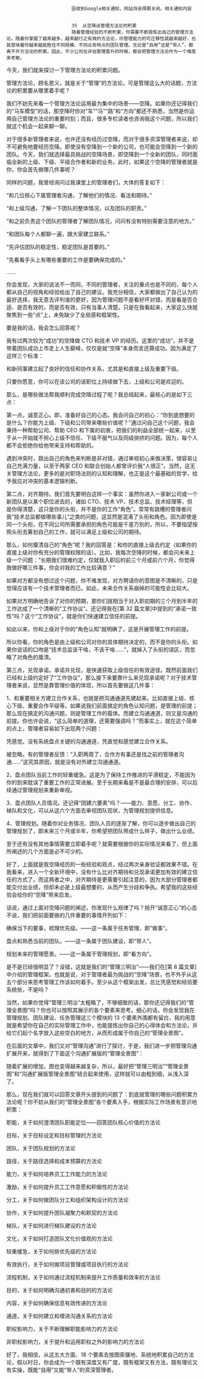
                            
                            因收到Google相关通知，网站将会择期关闭。相关通知内容
                            
                            
                            35  从空降谈管理方法论的积累
                            随着管理经验的不断积累，你需要不断提炼出自己的管理方法论。随着你掌握了越来越多、越来越行之有效的方法论，你管理能力的可迁移性就越来越好，也就意味着你越来越能胜任不同规模、不同业务特点的团队管理。无论是“自用”还是“带人”，都离不开方法论的积累。因此，不少公司在评估管理晋升的时候，都会把管理方法论作为一个维度来考察。

今天，我们就来探讨一下管理方法论的积累问题。

管理方法论，顾名思义，就是关于“管理”的方法论。可是管理这么大的话题，方法论的积累要从哪里着手呢？

我们不妨先来看一个管理方法论运用最为集中的场景——空降。如果你还记得我们的“马车模型”的话，那空降时你对“车”“马”“路”和“方向”都还不熟悉，当然是你运用自己管理方法论的重要时刻；而且，很多专栏读者也咨询我这个问题，所以我们就这个机会一起来聊一聊。

对于很多新管理者来说，也许还没有经历过空降，而对于很多资深管理者来说，却不可避免地要经历空降。即使没有空降到一个新的公司，也可能会空降到一个新的团队。今天，我们就选择最具挑战的空降场景，即空降到一个全新的团队，同时面临全新的上级、下级、平级合作者和新的业务。此时，如果这个空降的管理者就是你，你会首先做哪几件事呢？

同样的问题，我曾经询问过我课堂上的管理者们，大体的答复如下：

“和几位核心下属管理者沟通，了解他们的情况、看法和期待。”

“和上级沟通，了解一下团队的整体情况，以及团队的职责。”

“和之前负责这个团队的管理者了解团队情况，问问有没有特别需要注意的地方。”

“和团队每个人都聊一遍，跟大家建立联系。”

“先评估团队的稳定性，稳定团队是首要的。”

“先看看手头上有哪些重要的工作是要确保完成的。”

……

你会发现，大家的说法不一而同，不同的管理者，关注的重点也是不同的，每个人都从自己的视角和经验给出了自己的建议。我充分相信，大家都做出了自己认为的最好选择，我无意去评判谁的更好，因为管理问题不是看好坏对错，而是看是否合适、是否有效的，而是否有效，只有当事人清楚。只是在我看起来，大家这么快就聚焦到一些“点”上，未免缺少了全局感和框架性。

要是我的话，我会怎么回答呢？

我有过两次较为“成功”的空降做 CTO 和技术 VP 的经历。这里的“成功”，并不是带着团队成功上市走上人生巅峰，仅仅是就“空降”本身而言还算成功。因为满足了这样三个标准：

和新同事建立起了良好的信任和协作关系，尤其是和直接上级及重要下级。

只要你愿意，你可以在该公司的该职位上持续做下去，上级和公司是欢迎的。

那么，是哪些做法帮我顺利完成空降过程了呢？我总结起来，最核心的是如下三点：

第一点，诚意正心。即，准备好自己的心态。我会问自己的初心：“你到底想要的是什么？你能为上级、下级和公司带来哪些价值呢？”通过问自己这个问题，我会秉持一种帮助公司、帮助 CEO 和下属的初衷，把我们的利益全部统一起来，以至于从一开始就不担心上级不信任、下级不服气以及同级排挤的问题。因为，每个人都不会拒绝你给他带来支持和帮助的。

遇到冲突时，跳出自己的角色来判断是非对错，通过审视初心来做决策，很容易让自己充满力量，以至于两家 CEO 和联合创始人都曾评价我“人很正”。当然，这无关管理方法论，更多的是对职场法则的认知和理解，也正是这个最基础的哲学，给予我应对冲突的基本逻辑判断。

第二点，对齐期待。我们首先要明白这样一个事实：虽然你进入一家新公司或一个新团队是以某个职位进去的，诸如 CTO、技术 VP、技术总监、技术经理等，但是你得清楚，这只是你的头衔，并不是你的工作“角色”。常常有跳槽的管理者问我“技术总监都做哪些事儿”之类的问题，这显然是混淆了头衔和角色。因为即使是同一个头衔，在不同公司所需要承担的角色可能是千差万别的，所以，不要指望按照头衔去筹划自己的工作，就可以满足上级和公司的期待。

那么，如何厘清自己的“角色”呢？我的回答是：和你的直接上级去约定（如果你的直接上级对你有充分的管理权限的话）。比如，我每次空降的时候，都会问未来上级一个问题：“长期我们很难约定，仅就我入职后的前三个月或前六个月，你觉得我做好哪三件事，你会对我的工作比较满意？”

如果对方都没有想过这个问题，你不难发现，对方聘请你的意图是不清晰的，只是觉得应该有一个技术管理者而已。如此，未来合作关系崩掉的可能性会比较大。

如果对方明确地告诉了对你的预期，那你们就相当于对入职初期的三个月到半年的工作达成了一个清晰的“工作协议”。还记得我在[第 32 篇文章]中提到的“承诺一致性”吗？这个“工作协议”，就是你们快速建立信任的前提。

如此以来，你和上级对于你的“角色认知”就明确了，这是开展管理工作的前提。

所以你看，你的角色是由上级和公司对你的具体期待决定的，而不是你的头衔。如果你说话的口吻是“技术总监该干啥，不该干啥……”，就掉入了头衔的误区，而忽略了对角色的厘清。

第三点，兑现承诺。承诺并兑现，是快速获取上级信任的有效途径。既然前面我们已经和上级约定好了“工作协议”，那么接下来要靠什么来兑现承诺呢？对于技术管理者来说，显然是靠管理价值的体现，所以首先要做这几件事：

1、和重要相关方建立合作关系，也就是把沟通通道先建起来。比如直接上级、核心下级、重要合作平级等。如果说我们前面搞定的角色认知问题，是管理的前提；那么现在搞定的沟通问题，则是管理工作的载体。而建立沟通通道，则又是沟通的前提。你也许会说，“这么简单的道理，还需要强调吗？”而事实上，就在这个简单的点上，管理者容易如下出现两个问题：

凭感觉。没有系统盘点关键的沟通通道，凭直觉和感觉建立合作关系。

被忽略。有的管理者反馈：“入职两周了，合作方有事还是找之前的管理者沟通……”这究其原因，就是没有对外建立沟通通道。

2、盘点团队当前工作的轻重缓急。这是为了保持工作推进的平滑稳定，不能因为你的到来耽误了重要工作的正常进展。至于长期来看是不是最合理的安排，可以后续通过管理规划来重新审视。

3、盘点团队人员情况。还记得“团建六要素”吗？——能力、意愿、分工、协作、梯队和文化，可以从这六个方面去审视团队现状，为管理规划提供信息。

4、管理规划。随着你对业务情况、团队人员的逐渐了解，你可以逐步做出自己的管理规划了，即未来三个月或半年，你希望把团队带成什么样子，做出什么业绩。

至于还有没有其他事情需要立即着手呢？就需要根据你的实际情况来看了，但上面所阐述的几个方面是必不可少的。

好了，上面就是我空降经历的一些经验和观点，经过两次亲身验证都效果不错。在我看来，进入一个全新环境中，没有什么比对齐期待和兑现承诺更加有效的建立信任的方式了。而这两者之中，对齐期待是更需要引起注意的，因为大部分管理者都能交付出业绩，但却未必是上级最想要的，从而产生分歧和争执。希望我的这些经验会给你的“空降”带来启发。

话说，通过上面对空降问题的阐述，你发现什么规律了吗？抛开“诚意正心”的心态不说，我们把前面要做的几件重要的事情开列如下：

确保当下的要事，梳理优先级。——这一条属于任务管理，即“做事”。

盘点和熟悉当前的团队。——这一条属于团队建设，即“带人”。

规划未来的管理愿景。——这一条属于管理规划，即“看方向”。

是不是已经很明显了？没错，这就是我们的“管理三明治”——我们在[第 8 篇文章]中介绍的管理框架。也就是说，对于管理者最为挑战的“空降”场景，也不外乎从这五个部分来思考管理工作该如何着手。至少从这个框架出发，总比凭感觉和经验要系统些，不是吗？



当然，如果你觉得“管理三明治”太粗略了，不够细致的话，那你还记得我们的“管理全景图”吗？你也可以按照其展示的各个要素来思考。细心的话，你会发现我在管理规划、团队建设、任务管理这三个模块的 13 个要素外围都有留白，我的用意就是希望你在自己的实际管理工作中，也能提炼出你自己的心得体会和方法论，并给它们起个名字放入这些空白的地方，从而形成属于你自己的“管理全景图”。



在后面的文章中，我们又对“管理沟通”进行了探讨，于是，我们进一步把管理沟通扩展开来，就得到了下面这个沟通扩展版的“管理全景图”：



随着扩展的增加，图也变得越来越复杂，所以，最好把“管理三明治”“管理全景图”和“沟通扩展版管理全景图”结合起来使用，这样就可以由粗到细，从浅入深了。

那么，现在我们就可以回答文章开头提到的问题了：到底就管理的哪些问题积累方法论呢？你不妨从我们的“管理全景图”各个要素入手，根据实际工作场景有意识地积累：

职能，关于如何澄清团队职能定位——回答团队核心价值的方法论

目标，关于目标设定和目标管理的方法论

团队，关于团队规划的方法论

路径，关于路径选择和成本预算的方法论

能力，关于如何培养员工工作能力的方法论

激励，关于如何提升员工工作意愿和积极性的方法论

分工，关于如何做团队分工和组织架构设计的方法论

协作，关于如何提升团队凝聚力和默契的方法论

梯队，关于如何进行梯队建设的方法论

文化，关于如何打造团队文化价值观的方法论

轻重缓急，关于如何排优先级的方法论

有效执行，关于如何做项目管理或项目执行的方法论

流程机制，关于如何通过流程机制来提升工作质量和效率的方法论

目的，关于如何明确沟通初衷和目的的方法论

内容，关于如何确保信息有效传递的方法论

通道，关于如何建立和增进沟通关系的方法论

职权影响力，关于不断理解职能影响力的方法论

非职权影响力，关于提升和运用职权之外的影响力的方法论

好了，我相信，从这五大方面、18 个要素去按图索骥地、系统地积累自己的方法论，假以时日，你会成为一个既有深度又有广度，既有框架又有方法，既有理论又有实操，既能“自用”又能“带人”的资深管理者。

                        
                        
                            
